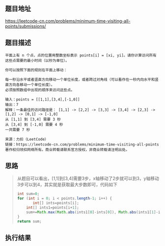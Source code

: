 ## 题目地址

 https://leetcode-cn.com/problems/minimum-time-visiting-all-points/submissions/ 

## 题目描述

```
平面上有 n 个点，点的位置用整数坐标表示 points[i] = [xi, yi]。请你计算访问所有这些点需要的最小时间（以秒为单位）。

你可以按照下面的规则在平面上移动：

每一秒沿水平或者竖直方向移动一个单位长度，或者跨过对角线（可以看作在一秒内向水平和竖直方向各移动一个单位长度）。
必须按照数组中出现的顺序来访问这些点。

输入：points = [[1,1],[3,4],[-1,0]]
输出：7
解释：一条最佳的访问路径是： [1,1] -> [2,2] -> [3,3] -> [3,4] -> [2,3] -> [1,2] -> [0,1] -> [-1,0]   
从 [1,1] 到 [3,4] 需要 3 秒 
从 [3,4] 到 [-1,0] 需要 4 秒
一共需要 7 秒

来源：力扣（LeetCode）
链接：https://leetcode-cn.com/problems/minimum-time-visiting-all-points
著作权归领扣网络所有。商业转载请联系官方授权，非商业转载请注明出处。
```

## 思路

> 从题目可以看出，[1,1]到[3,4]需要3步，x轴移动了2步就可以到3，y轴移动3步可以到4，其实就是获取最大步数即可，代码如下
> 
>```java
> int sum=0;
> for (int i = 0; i < points.length-1; i++) {
>        int[] ints=points[i];
>     int[] ints1=points[i+1];
>     sum+=Math.max(Math.abs(ints1[0]-ints[0]), Math.abs(ints1[1]-ints[1]));
>}
> return sum;
> ```

## 执行结果

